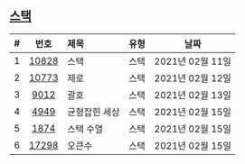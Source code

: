 

## [스택](https://www.acmicpc.net/step/11)

|#|번호|제목|유형|날짜|
|:-:|:-:|:-|:-:|:-:|
|1|[10828](https://www.acmicpc.net/problem/10828)|스택|스택|2021년 02월 11일|
|2|[10773](https://www.acmicpc.net/problem/10773)|제로|스택|2021년 02월 12일|
|3|[9012](https://www.acmicpc.net/problem/9012)|괄호|스택|2021년 02월 13일|
|4|[4949](https://www.acmicpc.net/problem/4949)|균형잡힌 세상|스택|2021년 02월 15일|
|5|[1874](https://www.acmicpc.net/problem/1874)|스택 수열|스택|2021년 02월 15일|
|6|[17298](https://www.acmicpc.net/problem/17298)|오큰수|스택|2021년 02월 15일|